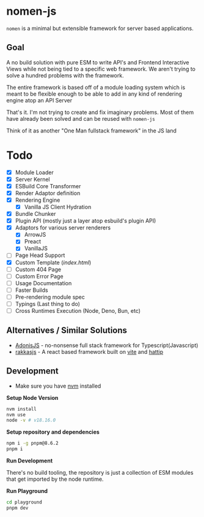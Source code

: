 # nomen-js

`nomen` is a minimal but extensible framework for server based applications.

## Goal

A no build solution with pure ESM to write API's and Frontend Interactive Views
while not being tied to a specific web framework. We aren't trying to solve a
hundred problems with the framework.

The entire framework is based off of a module loading system which is meant to
be flexible enough to be able to add in any kind of rendering engine atop an API
Server

That's it. I'm not trying to create and fix imaginary problems. Most of them
have already been solved and can be reused with `nomen-js`

Think of it as another "One Man fullstack framework" in the JS land

# Todo

- [x] Module Loader
- [x] Server Kernel
- [x] ESBuild Core Transformer
- [x] Render Adaptor definition
- [x] Rendering Engine
  - [x] Vanilla JS Client Hydration
- [x] Bundle Chunker
- [x] Plugin API (mostly just a layer atop esbuild's plugin API)
- [x] Adaptors for various server renderers
  - [x] ArrowJS
  - [x] Preact
  - [x] VanillaJS
- [ ] Page Head Support
- [x] Custom Template (_index.html_)
- [ ] Custom 404 Page
- [ ] Custom Error Page
- [ ] Usage Documentation
- [ ] Faster Builds
- [ ] Pre-rendering module spec
- [ ] Typings (Last thing to do)
- [ ] Cross Runtimes Execution (Node, Deno, Bun, etc)

## Alternatives / Similar Solutions

- [AdonisJS](http://adonisjs.com) - no-nonsense full stack framework for
  Typescript(Javascript)
- [rakkasjs](http://rakkasjs.org) - A react based framework built on
  [vite](https://vite.dev) and [hattip](https://hattipjs.org)

## Development

- Make sure you have [nvm](https://github.com/nvm-sh/nvm) installed

**Setup Node Version**

```sh
nvm install
nvm use
node -v # v18.16.0
```

**Setup repository and dependencies**

```sh
npm i -g pnpm@8.6.2
pnpm i
```

**Run Development**

There's no build tooling, the repository is just a collection of ESM modules
that get imported by the node runtime.

**Run Playground**

```sh
cd playground
pnpm dev
```
